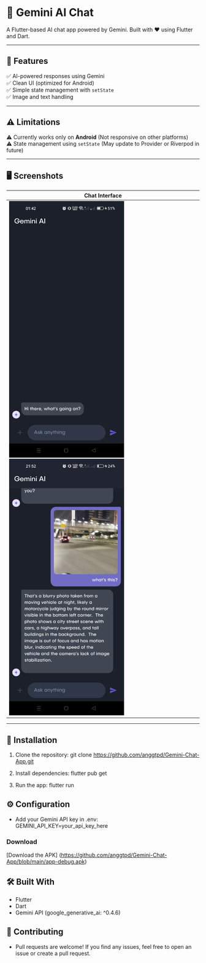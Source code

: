 # 🤖 Gemini AI Chat  
A Flutter-based AI chat app powered by Gemini. Built with ❤️ using Flutter and Dart.

---

## 🚀 Features
✅ AI-powered responses using Gemini  
✅ Clean UI (optimized for Android)  
✅ Simple state management with `setState`  
✅ Image and text handling  

---

## ⚠️ Limitations
⚠️ Currently works only on **Android** (Not responsive on other platforms)  
⚠️ State management using `setState` (May update to Provider or Riverpod in future)  

---

## 🖥️ Screenshots
| Chat Interface |
|---------------|
| <img src="flutter_02.png" width="300"> <img src="flutter_01.png" width="300"> |

---

## 📲 Installation
1. Clone the repository:
git clone https://github.com/anggtpd/Gemini-Chat-App.git

2. Install dependencies:
flutter pub get

3. Run the app:
flutter run

## ⚙️ Configuration
- Add your Gemini API key in .env:<br>
GEMINI_API_KEY=your_api_key_here

### Download
[Download the APK] (https://github.com/anggtpd/Gemini-Chat-App/blob/main/app-debug.apk)

## 🛠️ Built With
- Flutter
- Dart
- Gemini API (google_generative_ai: ^0.4.6)

## 🌟 Contributing
- Pull requests are welcome! If you find any issues, feel free to open an issue or create a pull request.
